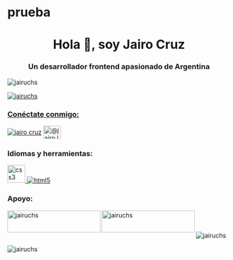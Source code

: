 # prueba <h1 align="center">Hola 👋, soy Jairo Cruz</h1>
<h3 align="center">Un desarrollador frontend apasionado de Argentina</h3>

<p align="left"> <img src= "https://komarev.com/ghpvc/?username=jairuchs&label=Profile%20views&color=0e75b6&style=flat" alt="jairuchs" /> </p>

<p align="left"> <a href="https: //github.com/ryo-ma/github-profile-trofeo"><img src="https://github-perfil-trofeo.vercel.app/?username=jairuchs" alt="jairuchs" /></ a> </p>

<h3 align="left">Conéctate conmigo:</h3>
<p align="left">
<a href="https://fb.com/jairo cruz" target="blank "><img align="center" src="https://raw.githubusercontent.com/rahuldkjain/github-profile-readme-generator/master/src/images/icons/Social/facebook.svg" alt="jairo cruz" altura ="30" ancho="40" /></a>
<a href="https://instagram.com/@jairo.luciano.cruz" target="blank"><img align="center" src="https://raw.githubusercontent.com/rahuldkjain/github- profile-readme-generator/master/src/images/icons/Social/instagram.svg" alt="@jairo.luciano.cruz" height="30" width="40" /></a>
</p>

<h3 align="left">Idiomas y herramientas:</h3>
<p align="left"> <a href="https://www.w3schools.com/css/" target="_blank" rel="noreferrer"> <img src="https://raw.githubusercontent. com/devicons/devicon/master/icons/css3/css3-original-wordmark.svg" alt="css3" width="40" height="40"/> </a> <a href="https:// www.w3.org/html/" target="_blank" rel="noreferrer"> <img src="https://raw.githubusercontent.com/devicons/devicon/master/icons/html5/html5-original-wordmark .svg" alt="html5" ancho="40" alto="40"/> </a> </p>

<h3 align="left">Apoyo:</h3>
<p> <a href="https://www.buymeacoffee.com/jairuchs"> <img align="left" src="https://cdn .buymeacoffee.com/buttons/v2/default-yellow.png" height="50" width="210" alt="jairuchs" /></a> <a href="https://ko-fi.com /jairuchs"> <img align="left" src="https://cdn.ko-fi.com/cdn/kofi3.png?v=3" height="50" width="210" alt="jairuchs " /></a> </p><br><br>

<p> <img align="center" src="https://github-readme-stats.vercel.app/api?username=jairuchs&show_icons=true&locale=en" alt="jairuchs" /></p>

<p><img align="center" src="https://github-readme-streak-stats.herokuapp.com/?user=jairuchs&" alt="jairuchs" /></p>
